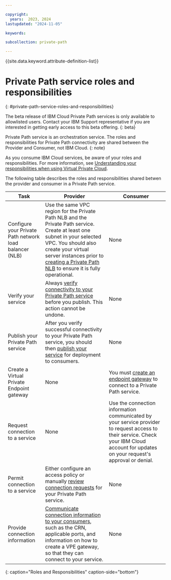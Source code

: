 ```yaml
---

copyright:
  years:  2023, 2024
lastupdated: "2024-11-05"

keywords:

subcollection: private-path

---
```


{{site.data.keyword.attribute-definition-list}}

# Private Path service roles and responsibilities
{: #private-path-service-roles-and-responsibilities}

The beta release of IBM Cloud Private Path services is only available to allowlisted users. Contact your IBM Support representative if you are interested in getting early access to this beta offering.
{: beta}

Private Path service is an orchestration service. The roles and responsibilities for Private Path connectivity are shared between the Provider and Consumer, not IBM Cloud. 
{: note}

As you consume IBM Cloud services, be aware of your roles and responsibilities. For more information, see [Understanding your responsibilities when using Virtual Private Cloud](/docs/vpc?topic=vpc-responsibilities-vpc).

The following table describes the roles and responsibilities shared betwen the provider and consumer in a Private Path service.

| Task | Provider | Consumer |
|----|----|----|
| Configure your Private Path network load balancer (NLB) |  Use the same VPC region for the Private Path NLB and the Private Path service. Create at least one subnet in your selected VPC. You should also create your virtual server instances prior to [creating a Private Path NLB](/docs/vpc?topic=vpc-ppnlb-ui-creating-private-path-network-load-balancer&interface=ui) to ensure it is fully operational. | None |
| Verify your service | Always [verify connectivity to your Private Path service](/docs/vpc?topic=vpc-pps-verify&interface=ui) before you publish. This action cannot be undone. | None |
| Publish your Private Path service | After you verify successful connectivity to your Private Path service, you should then [publish your service](/docs/vpc?topic=vpc-pps-activating&interface=ui) for deployment to consumers. | None |
| Create a Virtual Private Endpoint gateway | None | You must [create an endpoint gateway](/docs/vpc?topic=vpc-ordering-endpoint-gateway&interface=ui) to connect to a Private Path service. |
| Request connection to a service | None | Use the connection information communicated by your service provider to request access to their service. Check your IBM Cloud account for updates on your request's approval or denial. |
| Permit connection to a service | Either configure an access policy or manually [review connection requests](/docs/vpc?topic=vpc-pps-ui-reviewing&interface=ui) for your Private Path service. | None |
| Provide connection information | [Communicate connection information to your consumers](/docs/vpc?topic=vpc-pps-ui-communicate), such as the CRN, applicable ports, and information on how to create a VPE gateway, so that they can connect to your service. | None |
{: caption="Roles and Responsibilities" caption-side="bottom"}

